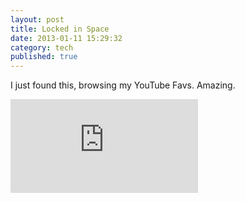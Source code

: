 ```yaml
---
layout: post
title: Locked in Space
date: 2013-01-11 15:29:32
category: tech
published: true
---
```


I just found this, browsing my YouTube Favs. Amazing.<br>
<div class="video-wrapper">
<div class="video-container-16-9">
<iframe src="http://player.vimeo.com/video/6284199?title=0&byline=0&portrait=0" max-width="100%" frameborder="0"></iframe>
</div>
</div>